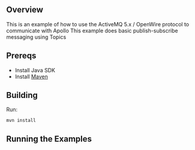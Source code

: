 ## Overview

This is an example of how to use the ActiveMQ 5.x / OpenWire protocol to communicate with Apollo
This example does basic publish-subscribe messaging using Topics

## Prereqs

- Install Java SDK
- Install [Maven](http://maven.apache.org/download.html) 

## Building

Run:

    mvn install

## Running the Examples


